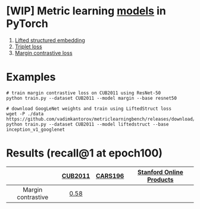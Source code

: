 # [WIP] Metric learning [models](./model.py) in PyTorch
1. [Lifted structured embedding](https://arxiv.org/abs/1511.06452)
2. [Triplet loss](https://arxiv.org/abs/1503.03832)
3. [Margin contrastive loss](https://arxiv.org/abs/1706.07567)

# Examples
```shell
# train margin contrastive loss on CUB2011 using ResNet-50
python train.py --dataset CUB2011 --model margin --base resnet50

# download GoogLeNet weights and train using LiftedStruct loss
wget -P ./data https://github.com/vadimkantorov/metriclearningbench/releases/download/data/googlenet.h5
python train.py --dataset CUB2011 --model liftedstruct --base inception_v1_googlenet
```

# Results (recall@1 at epoch100)
| | [CUB2011](http://www.vision.caltech.edu/visipedia/CUB-200-2011.html) | [CARS196](http://ai.stanford.edu/~jkrause/cars/car_dataset.html) | [Stanford Online Products](http://cvgl.stanford.edu/projects/lifted_struct/)
|:---:|:---:|:---:|:---:|
| Margin contrastive | [0.58](./data/log.txt.margin) |
